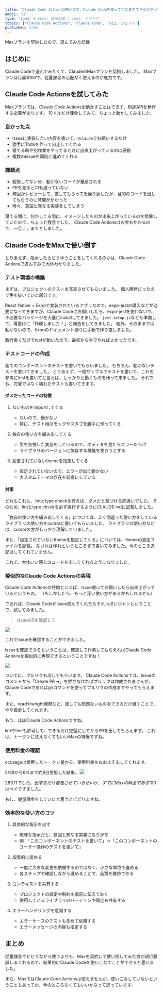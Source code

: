 ```yaml
---
title: "Claude Code Actionは怖いので、Claude Codeを使ってどこまでできるかやってみた"
emoji: "💸"
type: "idea" # tech: 技術記事 / idea: アイデア
topics: ["Claude Code Actions", "Claude Code", "aiエージェント"]
published: true
---
```


Maxプランを契約したので、遊んでみた記録

## はじめに
Claude Codeで遊んでみたくて、ClaudeのMaxプランを契約しました。
Maxプランは月額$100で、従量課金の心配なく使えるのが魅力です。

## Claude Code Actionsを試してみた
Maxプランでは、Claude Code Actionsを動かすことはできず、別途APIを発行する必要があります。
10ドルだけ課金してみて、ちょっと動かしてみました。

### 良かった点
- issueに実装したい内容を書いて、`@claude`でお願いするだけ
- 勝手にTodoを作って自走してくれる
- 寝てる時や別作業をやってるときに出来上がっているのは感動
- 複数のissueを同時に進めてくれる

### 課題点
- 監視してない分、動かないコードが量産される
- PRを見るとCIも通っていない
- 何回かレビューして、直してもらってを繰り返したが、目的のコードを出してもらうのに時間がかかった
- 時々、意図と異なる実装をしてしまう

寝てる間に、何かしてる間に、イメージしたものが出来上がっているのを想像していたので、ちょっと残念でした。
Claude Code Actionsはお金もかかるので、一旦ここまでとしました。

## Claude CodeをMaxで使い倒す
とりあえず、指示したらどうゆうことをしてくれるのかは、Claude Code Actionsで遊んでみて大体わかりました。

### テスト環境の構築
まずは、プロジェクトのテストを充実させてもらいました。
個人開発だったので手を抜いていた部分です。

React Native + Expoで実装されているアプリなので、expo-jestの導入などが必要になってきますが、Claude Codeにお願いしたら、expo-jestを使わないで、不必要なパッケージを大量にinstallしてきました。
`jest-setup.js`なども準備して、得意げに「作成しました！」と報告をしてきました。
結局、そのままでは動かないので、Expoのドキュメント通りに手動で作り直しました。

数行書くだけでtestが動いたので、最初から手でやればよかったです。

### テストコードの作成
全てのコンポーネントのテストを書いてもらいました。
もちろん、動かないテストを書いてきました。
とりあえず、一個サンプルでテストを書いて、これを参考にtestを書いてと言えば、しっかりと動くものを作って来ました。
それでも、完璧ではなく壊れたテストも書いてきます。

#### ダメだったコードの特徴
1. ないものをimportしてくる
   - ないので、動かない
   - 特に、テスト用のモックやスタブを勝手に作ってくる

2. 独自の使い方を編み出してくる
   - 型を無視した実装をしているので、エディタを見たらエラーだらけ
   - ライブラリのバージョンに依存する機能を使おうとする

3. 設定されていないthemeを指定してくる
   - 設定されていないので、エラーが出て動かない
   - カスタムテーマの存在を前提にしている

#### 対策
どれもこれも、lintとtype checkを行えば、ダメだと気づける間違いでした。
そのため、lintとtype checkを必ず実行するようにCLAUDE.mdに記載しました。

「独自の使い方を編み出してくる」については、よく間違った使い方をしているライブラリの使い方をcursorに書いてもらいました。
ライブラリの使い方などは、cursorの方がしっかり理解していました。

また、「設定されていないthemeを指定してくる」については、themeの設定ファイルを記載。
なければ作れというところまで書いてみました。今のところ追記はしてくれていません。

これで、大体いい感じのコードを出してくれるようになりました。

### 擬似的なClaude Code Actionsの実現
Claude Code Actionsの特徴といえば、issue書いてお願いしたら出来上がっているというもの。
（もしかしたら、もっと深い使い方があるかもしれません）

であれば、Claude Codeがissue読んでくれたらそれっぽいジャンということで、試してみました。

> issueの5を確認して

![](/images/bbfc17925d69a4/2025-06-04-18-52-12.png)

これでissueを確認することができました。

issueを確認できるということは、確認して作業してもらえればClaude Code Actionsを擬似的に再現できるということですね！

![](/images/bbfc17925d69a4/2025-06-04-18-57-50.png)

ついでに、プルリクも出してもらいます。
Claude Code Actionsでは、issueのコメントから「Create PR ➔」を押さなければプルリクは作成されませんが、Claude Codeであればghコマンドを使ってプルリクの作成までやってもらえます。

また、readやwright権限など、渡しても問題ないものをできるだけ渡すことで、やや自走してくれます。

もう、ほぼClaude Code Actionsですね。

lintやtestも許可して、できるだけ完璧にしてからPRを出してもらえます。
これは、トークンに怯えなくてもいいMaxの特権ですね。

### 使用料金の確認
ccusageは使用したトークン量から、使用料金をおおよそ出してくれます。

5/28から6/4まで約8日使用した結果...
![](/images/bbfc17925d69a4/2025-06-04-19-05-11.png)

$283.11でした。
出来るだけ自走させているせいか、すでにMaxの料金である$100はペイできました。

もし、従量課金をしていたと思うとビビりますね。

### 効率的な使い方のコツ
1. 具体的な指示を出す
   - 曖昧な指示だと、意図と異なる実装になりがち
   - 例：「このコンポーネントのテストを書いて」→「このコンポーネントのユーザー操作のテストを書いて」

2. 段階的に進める
   - 一度に大きな変更を依頼するのではなく、小さな単位で進める
   - 各ステップで確認しながら進めることで、品質を維持できる

3. コンテキストを共有する
   - プロジェクトの設定や制約を事前に伝えておく
   - 使用しているライブラリのバージョンや設定も共有する

4. エラーハンドリングを意識する
   - エラーケースのテストも含めて依頼する
   - エラーメッセージの内容も指定する

## まとめ
従量課金でビビりながら使うよりも、Maxを契約して使い倒してみた方が試行錯誤しまくれるので、結果的にClaude Codeを使いこなすことができると思いました。

また、MaxではClaude Code Actionsは使えませんが、使いこなしていないということもあってか、今のところなくてもいいかなって思っています。

